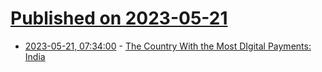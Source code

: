 # [Published on 2023-05-21](index.md)

* [2023-05-21, 07:34:00](https://news.slashdot.org/story/23/05/20/1826250/the-country-with-the-most-digital-payments-india?utm_source=rss1.0mainlinkanon&utm_medium=feed) - [The Country With the Most DIgital Payments:  India](https://news.slashdot.org/story/23/05/20/1826250/the-country-with-the-most-digital-payments-india?utm_source=rss1.0mainlinkanon&utm_medium=feed)
